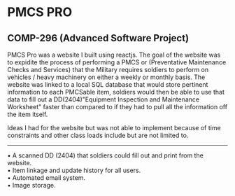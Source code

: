 # PMCS PRO

## COMP-296 (Advanced Software Project)

PMCS Pro was a website I built using reactjs. The goal of the website was to expidite the process
of performing a PMCS or (Preventative Maintenance Checks and Services) that the Military requires
soldiers to perform on vehicles / heavy machinery on either a weekly or monthly basis. The website
was linked to a local SQL database that would store pertinent information to each PMCSable item,
soldiers would then be able to use that data to fill out a DD(2404)"Equipment Inspection and Maintenance
Worksheet" faster than compared to if they had to pull all the information off the item itself. 

Ideas I had for the website but was not able to implement because of time constraints and other 
class loads include but are not limited to. <br>
______________________________________________________________________________
• A scanned DD (2404) that soldiers could fill out and print from the website. <br>
• Item linkage and update history for all users. <br>
• Automated email system. <br>
• Image storage. <br>


